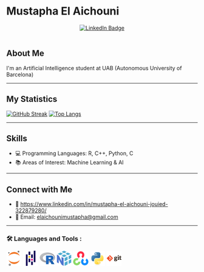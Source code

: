# Mustapha El Aichouni


<div id="badges", align="center">
  <a href="https://www.linkedin.com/in/mustapha-el-aichouni-jouied-322879280/">
    <img src="https://img.shields.io/badge/LinkedIn-blue?style=for-the-badge&logo=linkedin&logoColor=white" alt="LinkedIn Badge"/>
  </a>
</div>

<div align="center">
  <img src="https://komarev.com/ghpvc/?username=mustaphouni04&style=flat-square&color=blue" alt=""/>
</div>

## About Me
I'm an Artificial Intelligence student at UAB (Autonomous University of Barcelona)

---
## My Statistics
[![GitHub Streak](http://github-readme-streak-stats.herokuapp.com?user=mustaphouni04&theme=dark&background=000000)](https://git.io/streak-stats)
[![Top Langs](https://github-readme-stats.vercel.app/api/top-langs/?username=mustaphouni04&layout=compact&theme=vision-friendly-dark)](https://github.com/anuraghazra/github-readme-stats)

---
## Skills
- 💻 Programming Languages: R, C++, Python, C
- 📚 Areas of Interest: Machine Learning & AI

---
## Connect with Me
- 💼 https://www.linkedin.com/in/mustapha-el-aichouni-jouied-322879280/
- 📧 Email: elaichounimustapha@gmail.com
---

### :hammer_and_wrench: Languages and Tools :
<div>
  <img src="https://github.com/devicons/devicon/blob/master/icons/jupyter/jupyter-original.svg" title="Jupyter" **alt="Jupyter" width="40" height="40"/>
  <img src="https://github.com/devicons/devicon/blob/master/icons/pandas/pandas-original.svg" title="Pandas" **alt="Pandas" width="40" height="40"/>
  <img src="https://github.com/devicons/devicon/blob/master/icons/r/r-original.svg" title="R" **alt="R" width="40" height="40"/>
  <img src="https://github.com/devicons/devicon/blob/master/icons/numpy/numpy-original.svg" title="Numpy" **alt="Numpy" width="40" height="40"/>
  <img src="https://github.com/devicons/devicon/blob/master/icons/opencv/opencv-original.svg" title="OpenCV" **alt="OpenCV" width="40" height="40"/>
  <img src="https://github.com/devicons/devicon/blob/master/icons/python/python-original.svg" title="Python" **alt="Python" width="40" height="40"/>
  <img src="https://github.com/devicons/devicon/blob/master/icons/git/git-original-wordmark.svg" title="Git" **alt="Git" width="40" height="40"/>
</div>
